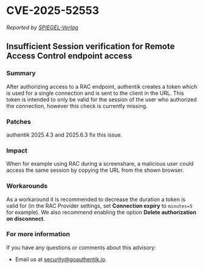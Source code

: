 # CVE-2025-52553

_Reported by [SPIEGEL-Verlag](https://gruppe.spiegel.de)_

## Insufficient Session verification for Remote Access Control endpoint access

### Summary

After authorizing access to a RAC endpoint, authentik creates a token which is used for a single connection and is sent to the client in the URL. This token is intended to only be valid for the session of the user who authorized the connection, however this check is currently missing.

### Patches

authentik 2025.4.3 and 2025.6.3 fix this issue.

### Impact

When for example using RAC during a screenshare, a malicious user could access the same session by copying the URL from the shown browser.

### Workarounds

As a workaround it is recommended to decrease the duration a token is valid for (in the RAC Provider settings, set **Connection expiry** to `minutes=5` for example). We also recommend enabling the option **Delete authorization on disconnect**.

### For more information

If you have any questions or comments about this advisory:

- Email us at [security@goauthentik.io](mailto:security@goauthentik.io).

